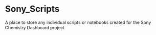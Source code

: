 # Sony_Scripts

A place to store any individual scripts or notebooks created for the Sony Chemistry Dashboard project
